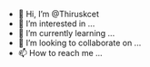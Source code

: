 - 👋 Hi, I’m @Thiruskcet
- 👀 I’m interested in ...
- 🌱 I’m currently learning ...
- 💞️ I’m looking to collaborate on ...
- 📫 How to reach me ...

<!---
Thiruskcet/Thiruskcet is a ✨ special ✨ repository because its `README.md` (this file) appears on your GitHub profile.
You can click the Preview link to take a look at your changes.
--->
